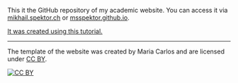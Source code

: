 This it the GitHub repository of my academic website. You can access it via [mikhail.spektor.ch](http://mikhail.spektor.ch) or [msspektor.github.io](https://msspektor.github.io).

[It was created using this tutorial.](http://marisacarlos.com/pages/create-simple-academic-website)

---

The template of the website was created by Maria Carlos and are licensed under
[CC BY](http://creativecommons.org/licenses/by/3.0/).

[![CC BY](http://i.creativecommons.org/l/by/3.0/88x31.png)](http://creativecommons.org/licenses/by/3.0/)
